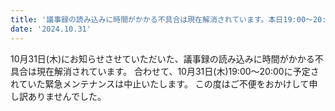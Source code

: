 ```yaml
---
title: '議事録の読み込みに時間がかかる不具合は現在解消されています。本日19:00～20:00に予定されていた緊急メンテナンスは中止いたします'
date: '2024.10.31'
---
```


10月31日(木)にお知らせさせていただいた、議事録の読み込みに時間がかかる不具合は現在解消されています。
合わせて、10月31日(木)19:00～20:00に予定されていた緊急メンテナンスは中止いたします。
この度はご不便をおかけして申し訳ありませんでした。
